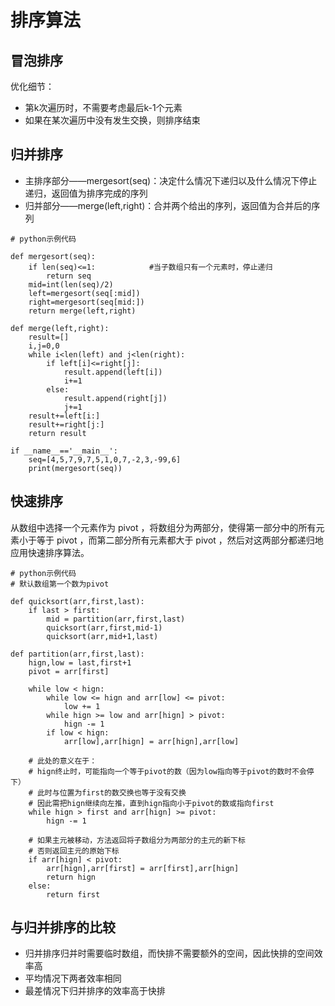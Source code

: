 # 排序算法

## 冒泡排序

优化细节：

- 第k次遍历时，不需要考虑最后k-1个元素
- 如果在某次遍历中没有发生交换，则排序结束

## 归并排序

- 主排序部分——mergesort(seq)：决定什么情况下递归以及什么情况下停止递归，返回值为排序完成的序列
- 归并部分——merge(left,right)：合并两个给出的序列，返回值为合并后的序列

```
# python示例代码

def mergesort(seq):  
    if len(seq)<=1:            #当子数组只有一个元素时，停止递归
        return seq  
    mid=int(len(seq)/2)  
    left=mergesort(seq[:mid])  
    right=mergesort(seq[mid:])  
    return merge(left,right)  
  
def merge(left,right):  
    result=[]  
    i,j=0,0  
    while i<len(left) and j<len(right):  
        if left[i]<=right[j]:  
            result.append(left[i])  
            i+=1  
        else:  
            result.append(right[j])  
            j+=1  
    result+=left[i:]  
    result+=right[j:]  
    return result  
  
if __name__=='__main__':  
    seq=[4,5,7,9,7,5,1,0,7,-2,3,-99,6]  
    print(mergesort(seq))  
```

## 快速排序
从数组中选择一个元素作为 pivot ，将数组分为两部分，使得第一部分中的所有元素小于等于 pivot ，而第二部分所有元素都大于 pivot ，然后对这两部分都递归地应用快速排序算法。

```
# python示例代码
# 默认数组第一个数为pivot

def quicksort(arr,first,last):
	if last > first:
		mid = partition(arr,first,last)
		quicksort(arr,first,mid-1)
		quicksort(arr,mid+1,last)

def partition(arr,first,last):
	hign,low = last,first+1
	pivot = arr[first]
	
	while low < hign:
		while low <= hign and arr[low] <= pivot:
			low += 1
		while hign >= low and arr[hign] > pivot:
			hign -= 1
		if low < hign:
			arr[low],arr[hign] = arr[hign],arr[low]
	
	# 此处的意义在于：
	# hign终止时，可能指向一个等于pivot的数（因为low指向等于pivot的数时不会停下）
	# 此时与位置为first的数交换也等于没有交换
	# 因此需把hign继续向左推，直到hign指向小于pivot的数或指向first
	while hign > first and arr[hign] >= pivot:
		hign -= 1
	
	# 如果主元被移动，方法返回将子数组分为两部分的主元的新下标
	# 否则返回主元的原始下标
	if arr[hign] < pivot: 
		arr[hign],arr[first] = arr[first],arr[hign]
		return hign
	else:
		return first
```

## 与归并排序的比较

- 归并排序归并时需要临时数组，而快排不需要额外的空间，因此快排的空间效率高
- 平均情况下两者效率相同
- 最差情况下归并排序的效率高于快排
